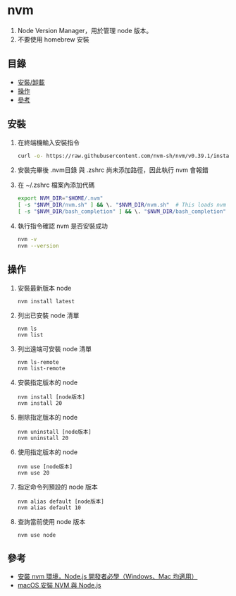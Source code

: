# nvm

1. Node Version Manager，用於管理 node 版本。
1. 不要使用 homebrew 安裝


## 目錄
- [安裝/卸載](#安裝/卸載)
- [操作](#操作)
- [參考](#參考)


## 安裝

1. 在終端機輸入安裝指令

    ```sh
    curl -o- https://raw.githubusercontent.com/nvm-sh/nvm/v0.39.1/install.sh | bash
    ```

1. 安裝完畢後 .nvm目錄 與 .zshrc 尚未添加路徑，因此執行 nvm 會報錯

1. 在 ~/.zshrc 檔案內添加代碼

    ```sh
    export NVM_DIR="$HOME/.nvm"
    [ -s "$NVM_DIR/nvm.sh" ] && \. "$NVM_DIR/nvm.sh"  # This loads nvm
    [ -s "$NVM_DIR/bash_completion" ] && \. "$NVM_DIR/bash_completion"  # This loads nvm bash_completion
    ```

1. 執行指令確認 nvm 是否安裝成功

    ```sh
    nvm -v
    nvm --version
    ```


## 操作

1. 安裝最新版本 node

    ```
    nvm install latest
    ```

1. 列出已安裝 node 清單

    ```
    nvm ls
    nvm list
    ```

1. 列出遠端可安裝 node 清單

    ```
    nvm ls-remote
    nvm list-remote
    ```

1. 安裝指定版本的 node

    ```
    nvm install [node版本]
    nvm install 20
    ```

1. 刪除指定版本的 node

    ```
    nvm uninstall [node版本]
    nvm uninstall 20
    ```

1. 使用指定版本的 node

    ```
    nvm use [node版本]
    nvm use 20
    ```

1. 指定命令列預設的 node 版本

    ```
    nvm alias default [node版本]
    nvm alias default 10
    ```

1. 查詢當前使用 node 版本

    ```
    nvm use node
    ```


## 參考
- [安裝 nvm 環境，Node.js 開發者必學（Windows、Mac 均適用）](https://www.casper.tw/development/2022/01/10/install-nvm/)
- [macOS 安裝 NVM 與 Node.js](https://echocarrie.com/tools/20230327/3371717253/)
